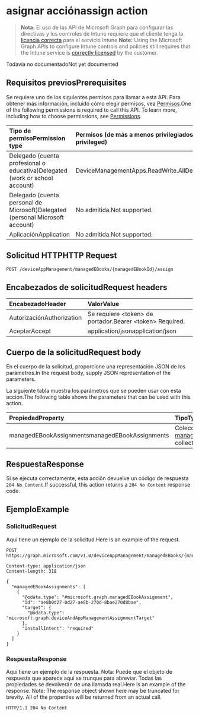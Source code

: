 # <a name="assign-action"></a><span data-ttu-id="7faa9-101">asignar acción</span><span class="sxs-lookup"><span data-stu-id="7faa9-101">assign action</span></span>

> <span data-ttu-id="7faa9-102">**Nota:** El uso de las API de Microsoft Graph para configurar las directivas y los controles de Intune requiere que el cliente tenga la [licencia correcta](https://go.microsoft.com/fwlink/?linkid=839381) para el servicio Intune.</span><span class="sxs-lookup"><span data-stu-id="7faa9-102">**Note:** Using the Microsoft Graph APIs to configure Intune controls and policies still requires that the Intune service is [correctly licensed](https://go.microsoft.com/fwlink/?linkid=839381) by the customer.</span></span>

<span data-ttu-id="7faa9-103">Todavía no documentado</span><span class="sxs-lookup"><span data-stu-id="7faa9-103">Not yet documented</span></span>
## <a name="prerequisites"></a><span data-ttu-id="7faa9-104">Requisitos previos</span><span class="sxs-lookup"><span data-stu-id="7faa9-104">Prerequisites</span></span>
<span data-ttu-id="7faa9-p101">Se requiere uno de los siguientes permisos para llamar a esta API. Para obtener más información, incluido cómo elegir permisos, vea [Permisos](../../../concepts/permissions_reference.md).</span><span class="sxs-lookup"><span data-stu-id="7faa9-p101">One of the following permissions is required to call this API. To learn more, including how to choose permissions, see [Permissions](../../../concepts/permissions_reference.md).</span></span>

|<span data-ttu-id="7faa9-107">Tipo de permiso</span><span class="sxs-lookup"><span data-stu-id="7faa9-107">Permission type</span></span>|<span data-ttu-id="7faa9-108">Permisos (de más a menos privilegiados)</span><span class="sxs-lookup"><span data-stu-id="7faa9-108">Permissions (from most to least privileged)</span></span>|
|:---|:---|
|<span data-ttu-id="7faa9-109">Delegado (cuenta profesional o educativa)</span><span class="sxs-lookup"><span data-stu-id="7faa9-109">Delegated (work or school account)</span></span>|<span data-ttu-id="7faa9-110">DeviceManagementApps.ReadWrite.All</span><span class="sxs-lookup"><span data-stu-id="7faa9-110">DeviceManagementApps.ReadWrite.All</span></span>|
|<span data-ttu-id="7faa9-111">Delegado (cuenta personal de Microsoft)</span><span class="sxs-lookup"><span data-stu-id="7faa9-111">Delegated (personal Microsoft account)</span></span>|<span data-ttu-id="7faa9-112">No admitida.</span><span class="sxs-lookup"><span data-stu-id="7faa9-112">Not supported.</span></span>|
|<span data-ttu-id="7faa9-113">Aplicación</span><span class="sxs-lookup"><span data-stu-id="7faa9-113">Application</span></span>|<span data-ttu-id="7faa9-114">No admitida.</span><span class="sxs-lookup"><span data-stu-id="7faa9-114">Not supported.</span></span>|

## <a name="http-request"></a><span data-ttu-id="7faa9-115">Solicitud HTTP</span><span class="sxs-lookup"><span data-stu-id="7faa9-115">HTTP Request</span></span>
<!-- {
  "blockType": "ignored"
}
-->
``` http
POST /deviceAppManagement/managedEBooks/{managedEBookId}/assign
```

## <a name="request-headers"></a><span data-ttu-id="7faa9-116">Encabezados de solicitud</span><span class="sxs-lookup"><span data-stu-id="7faa9-116">Request headers</span></span>
|<span data-ttu-id="7faa9-117">Encabezado</span><span class="sxs-lookup"><span data-stu-id="7faa9-117">Header</span></span>|<span data-ttu-id="7faa9-118">Valor</span><span class="sxs-lookup"><span data-stu-id="7faa9-118">Value</span></span>|
|:---|:---|
|<span data-ttu-id="7faa9-119">Autorización</span><span class="sxs-lookup"><span data-stu-id="7faa9-119">Authorization</span></span>|<span data-ttu-id="7faa9-120">Se requiere &lt;token&gt; de portador.</span><span class="sxs-lookup"><span data-stu-id="7faa9-120">Bearer &lt;token&gt; Required.</span></span>|
|<span data-ttu-id="7faa9-121">Aceptar</span><span class="sxs-lookup"><span data-stu-id="7faa9-121">Accept</span></span>|<span data-ttu-id="7faa9-122">application/json</span><span class="sxs-lookup"><span data-stu-id="7faa9-122">application/json</span></span>|

## <a name="request-body"></a><span data-ttu-id="7faa9-123">Cuerpo de la solicitud</span><span class="sxs-lookup"><span data-stu-id="7faa9-123">Request body</span></span>
<span data-ttu-id="7faa9-124">En el cuerpo de la solicitud, proporcione una representación JSON de los parámetros.</span><span class="sxs-lookup"><span data-stu-id="7faa9-124">In the request body, supply JSON representation of the parameters.</span></span>

<span data-ttu-id="7faa9-125">La siguiente tabla muestra los parámetros que se pueden usar con esta acción.</span><span class="sxs-lookup"><span data-stu-id="7faa9-125">The following table shows the parameters that can be used with this action.</span></span>

|<span data-ttu-id="7faa9-126">Propiedad</span><span class="sxs-lookup"><span data-stu-id="7faa9-126">Property</span></span>|<span data-ttu-id="7faa9-127">Tipo</span><span class="sxs-lookup"><span data-stu-id="7faa9-127">Type</span></span>|<span data-ttu-id="7faa9-128">Descripción</span><span class="sxs-lookup"><span data-stu-id="7faa9-128">Description</span></span>|
|:---|:---|:---|
|<span data-ttu-id="7faa9-129">managedEBookAssignments</span><span class="sxs-lookup"><span data-stu-id="7faa9-129">managedEBookAssignments</span></span>|<span data-ttu-id="7faa9-130">Colección [managedEBookAssignment](../resources/intune_books_managedebookassignment.md)</span><span class="sxs-lookup"><span data-stu-id="7faa9-130">[managedEBookAssignment](../resources/intune_books_managedebookassignment.md) collection</span></span>|<span data-ttu-id="7faa9-131">Todavía no documentado</span><span class="sxs-lookup"><span data-stu-id="7faa9-131">Not yet documented</span></span>|



## <a name="response"></a><span data-ttu-id="7faa9-132">Respuesta</span><span class="sxs-lookup"><span data-stu-id="7faa9-132">Response</span></span>
<span data-ttu-id="7faa9-133">Si se ejecuta correctamente, esta acción devuelve un código de respuesta `204 No Content`.</span><span class="sxs-lookup"><span data-stu-id="7faa9-133">If successful, this action returns a `204 No Content` response code.</span></span>

## <a name="example"></a><span data-ttu-id="7faa9-134">Ejemplo</span><span class="sxs-lookup"><span data-stu-id="7faa9-134">Example</span></span>
### <a name="request"></a><span data-ttu-id="7faa9-135">Solicitud</span><span class="sxs-lookup"><span data-stu-id="7faa9-135">Request</span></span>
<span data-ttu-id="7faa9-136">Aquí tiene un ejemplo de la solicitud.</span><span class="sxs-lookup"><span data-stu-id="7faa9-136">Here is an example of the request.</span></span>
``` http
POST https://graph.microsoft.com/v1.0/deviceAppManagement/managedEBooks/{managedEBookId}/assign

Content-type: application/json
Content-length: 318

{
  "managedEBookAssignments": [
    {
      "@odata.type": "#microsoft.graph.managedEBookAssignment",
      "id": "ae8b0d27-0d27-ae8b-270d-8bae270d8bae",
      "target": {
        "@odata.type": "microsoft.graph.deviceAndAppManagementAssignmentTarget"
      },
      "installIntent": "required"
    }
  ]
}
```

### <a name="response"></a><span data-ttu-id="7faa9-137">Respuesta</span><span class="sxs-lookup"><span data-stu-id="7faa9-137">Response</span></span>
<span data-ttu-id="7faa9-p102">Aquí tiene un ejemplo de la respuesta. Nota: Puede que el objeto de respuesta que aparece aquí se trunque para abreviar. Todas las propiedades se devolverán de una llamada real.</span><span class="sxs-lookup"><span data-stu-id="7faa9-p102">Here is an example of the response. Note: The response object shown here may be truncated for brevity. All of the properties will be returned from an actual call.</span></span>
``` http
HTTP/1.1 204 No Content
```



